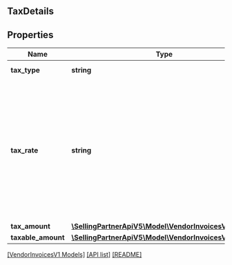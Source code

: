## TaxDetails

## Properties

Name | Type | Description | Notes
------------ | ------------- | ------------- | -------------
**tax_type** | **string** | Type of the tax applied. |
**tax_rate** | **string** | A decimal number with no loss of precision. Useful when precision loss is unacceptable, as with currencies. Follows RFC7159 for number representation. <br>**Pattern** : `^-?(0|([1-9]\\d*))(\\.\\d+)?([eE][+-]?\\d+)?$`. | [optional]
**tax_amount** | [**\SellingPartnerApiV5\Model\VendorInvoicesV1\Money**](Money.md) |  |
**taxable_amount** | [**\SellingPartnerApiV5\Model\VendorInvoicesV1\Money**](Money.md) |  | [optional]

[[VendorInvoicesV1 Models]](../) [[API list]](../../Api) [[README]](../../../README.md)
